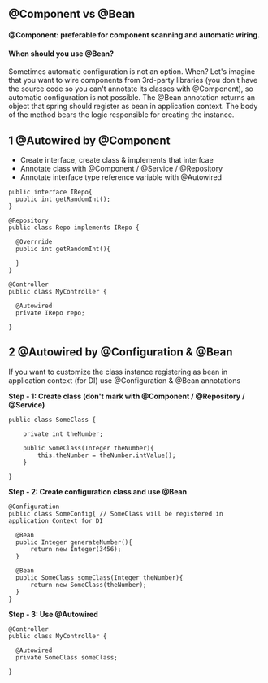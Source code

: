 ## @Component vs @Bean

####  @Component: preferable for component scanning and automatic wiring.

#### When should you use @Bean?
Sometimes automatic configuration is not an option. When? Let's imagine that you want to wire components from 3rd-party libraries (you don't have the source code so you can't annotate its classes with @Component), so automatic configuration is not possible.
The @Bean annotation returns an object that spring should register as bean in application context. The body of the method bears the logic responsible for creating the instance.

## 1 @Autowired by @Component
* Create interface, create class & implements that interfcae
* Annotate class with @Component / @Service / @Repository
* Annotate interface type reference variable with @Autowired
```
public interface IRepo{
  public int getRandomInt();
}

@Repository
public class Repo implements IRepo {

  @Overrride
  public int getRandomInt(){
  
  }
}

@Controller
public class MyController {

  @Autowired
  private IRepo repo;
  
}
```
## 2 @Autowired by @Configuration & @Bean
If you want to customize the class instance registering as bean in application context (for DI) use @Configuration & @Bean annotations    

**Step - 1: Create class (don't mark with @Component / @Repository / @Service)**
```
public class SomeClass {

    private int theNumber;

    public SomeClass(Integer theNumber){
        this.theNumber = theNumber.intValue();
    }

}
```
**Step - 2: Create configuration class and use @Bean**
```
@Configuration
public class SomeConfig{ // SomeClass will be registered in application Context for DI

  @Bean
  public Integer generateNumber(){
      return new Integer(3456);
  }

  @Bean
  public SomeClass someClass(Integer theNumber){
      return new SomeClass(theNumber);
  }
}
```
**Step - 3: Use @Autowired**
```
@Controller
public class MyController {

  @Autowired
  private SomeClass someClass;
  
}
```

